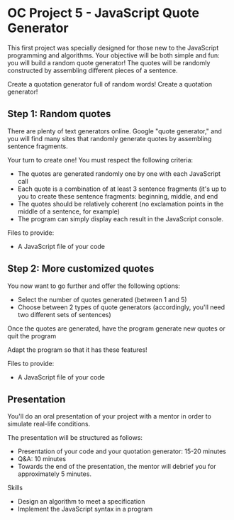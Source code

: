# OC Project 5 - JavaScript Quote Generator

This first project was specially designed for those new to the JavaScript programming and algorithms. Your objective will be both simple and fun: you will build a random quote generator! The quotes will be randomly constructed by assembling different pieces of a sentence.

Create a quotation generator full of random words!
Create a quotation generator!

## Step 1: Random quotes
There are plenty of text generators online. Google "quote generator," and you will find many sites that randomly generate quotes by assembling sentence fragments.

Your turn to create one! You must respect the following criteria:
* The quotes are generated randomly one by one with each JavaScript call
* Each quote is a combination of at least 3 sentence fragments (it's up to you to create these sentence fragments: beginning, middle, and end
* The quotes should be relatively coherent (no exclamation points in the middle of a sentence, for example)
* The program can simply display each result in the JavaScript console.

Files to provide:
* A JavaScript file of your code

## Step 2: More customized quotes

You now want to go further and offer the following options:
* Select the number of quotes generated (between 1 and 5)
* Choose between 2 types of quote generators (accordingly, you'll need two different sets of sentences)

Once the quotes are generated, have the program generate new quotes or quit the program

Adapt the program so that it has these features!

Files to provide:
* A JavaScript file of your code

## Presentation
You'll do an oral presentation of your project with a mentor in order to simulate real-life conditions. 

The presentation will be structured as follows:  
* Presentation of your code and your quotation generator: 15-20 minutes
* Q&A: 10 minutes
* Towards the end of the presentation, the mentor will debrief you for approximately 5 minutes.

Skills
* Design an algorithm to meet a specification
* Implement the JavaScript syntax in a program
